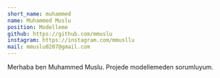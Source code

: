 ```yaml
---
short_name: muhammed
name: Muhammed Muslu
position: Modelleme
github: https://github.com/mmuslu
instagram: https://instagram.com/mmusllu
mail: mmuslu0207@gmail.com
---
```


Merhaba ben Muhammed Muslu. Projede modellemeden sorumluyum.